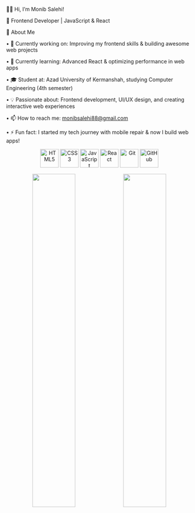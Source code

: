 👋🏼 Hi, I’m Monib Salehi!

🚀 Frontend Developer | JavaScript & React

📌 About Me

 • 🔭 Currently working on: Improving my frontend skills & building awesome web projects
 
 • 🌱 Currently learning: Advanced React & optimizing performance in web apps
 
 • 🎓 Student at: Azad University of Kermanshah, studying Computer Engineering (4th semester)
 
 • 💡 Passionate about: Frontend development, UI/UX design, and creating interactive web experiences
 
 • 📫 How to reach me: monibsalehi88@gmail.com
 
 • ⚡ Fun fact: I started my tech journey with mobile repair & now I build web apps!

<p align="center">
  <img src="https://cdn.jsdelivr.net/gh/devicons/devicon/icons/html5/html5-original.svg" width="50px" title="HTML5"/>
  <img src="https://cdn.jsdelivr.net/gh/devicons/devicon/icons/css3/css3-original.svg" width="50px" title="CSS3"/>
  <img src="https://cdn.jsdelivr.net/gh/devicons/devicon/icons/javascript/javascript-original.svg" width="50px" title="JavaScript"/>
  <img src="https://cdn.jsdelivr.net/gh/devicons/devicon/icons/react/react-original.svg" width="50px" title="React"/>
  <img src="https://cdn.jsdelivr.net/gh/devicons/devicon/icons/git/git-original.svg" width="50px" title="Git"/>
  <img src="https://cdn.jsdelivr.net/gh/devicons/devicon/icons/github/github-original.svg" width="50px" title="GitHub"/>
</p>
<p align="center">
  <img src="https://github-readme-stats.vercel.app/api?username=monibsalehi&show_icons=true&theme=radical" width="48%" />
  <img src="https://github-readme-streak-stats.herokuapp.com/?user=monibsalehi&theme=radical" width="48%" />
</p>
